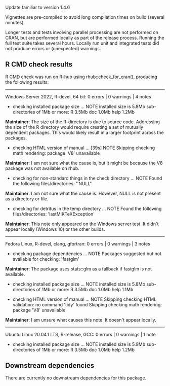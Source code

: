 Update familiar to version 1.4.6

Vignettes are pre-compiled to avoid long compilation times on build (several minutes).

Longer tests and tests involving parallel processing are not performed on CRAN, but are performed locally as part of the release process. Running the full test suite takes several hours. Locally run unit and integrated tests did not produce errors or (unexpected) warnings.



## R CMD check results

R CMD check was run on R-hub using rhub::check_for_cran(), producing the following results:

----------------------------------
Windows Server 2022, R-devel, 64 bit:
0 errors | 0 warnings | 4 notes

* checking installed package size ... NOTE
  installed size is  5.8Mb
  sub-directories of 1Mb or more:
    R      3.5Mb
    doc    1.0Mb
    help   1.2Mb

**Maintainer**: The size of the R-directory is due to source code. Addressing the size of the R directory would require creating a set of mutually dependent packages. This would likely result in a larger footprint across the packages.  

* checking HTML version of manual ... [39s] NOTE
Skipping checking math rendering: package 'V8' unavailable

**Maintainer**: I am not sure what the cause is, but it might be because the V8 package was not available on rhub.

* checking for non-standard things in the check directory ... NOTE
Found the following files/directories:
  ''NULL''

**Maintainer**: I am not sure what the cause is. However, NULL is not present as a directory or file.  

* checking for detritus in the temp directory ... NOTE
Found the following files/directories:
  'lastMiKTeXException'

**Maintainer**: This note only appeared on the Windows server test. It didn't appear locally (Windows 10) or the other builds.



----------------------------------
Fedora Linux, R-devel, clang, gfortran:
0 errors | 0 warnings | 3 notes

* checking package dependencies ... NOTE
Packages suggested but not available for checking: 'fastglm'

**Maintainer**: The package uses stats::glm as a fallback if fastglm is not available.

* checking installed package size ... NOTE
  installed size is  5.8Mb
  sub-directories of 1Mb or more:
    R      3.5Mb
    doc    1.0Mb
    help   1.1Mb
    
* checking HTML version of manual ... NOTE
Skipping checking HTML validation: no command 'tidy' found
Skipping checking math rendering: package 'V8' unavailable


**Maintainer**: I am unsure what causes this note. It doesn't appear locally.



----------------------------------
Ubuntu Linux 20.04.1 LTS, R-release, GCC:
0 errors | 0 warnings | 1 note

* checking installed package size ... NOTE
  installed size is  5.9Mb
  sub-directories of 1Mb or more:
    R      3.5Mb
    doc    1.0Mb
    help   1.2Mb




## Downstream dependencies

There are currently no downstream dependencies for this package.
